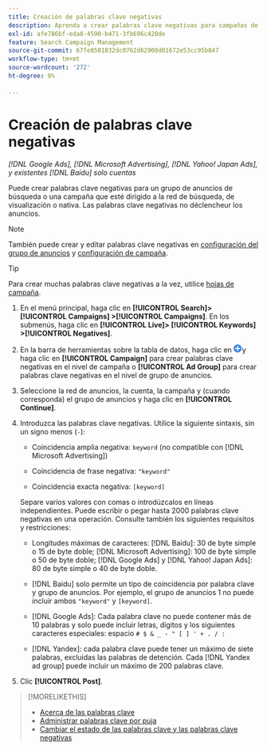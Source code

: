 ```yaml
---
title: Creación de palabras clave negativas
description: Aprenda a crear palabras clave negativas para campañas de búsqueda y grupos de anuncios.
exl-id: afe786bf-eda8-4590-b471-3fb696c420de
feature: Search Campaign Management
source-git-commit: 67fe8581832dc0762d62908d01672e53cc95b847
workflow-type: tm+mt
source-wordcount: '272'
ht-degree: 0%

---
```


# Creación de palabras clave negativas

*[!DNL Google Ads], [!DNL Microsoft Advertising], [!DNL Yahoo! Japan Ads], y existentes [!DNL Baidu] solo cuentas*

Puede crear palabras clave negativas para un grupo de anuncios de búsqueda o una campaña que esté dirigido a la red de búsqueda, de visualización o nativa. Las palabras clave negativas no déclencheur los anuncios.

>[!NOTE]
>También puede crear y editar palabras clave negativas en [configuración del grupo de anuncios](/help/search-social-commerce/campaign-management/campaigns/ad-group-manage.md) y [configuración de campaña](/help/search-social-commerce/campaign-management/campaigns/campaign-manage.md).

>[!TIP]
>Para crear muchas palabras clave negativas a la vez, utilice [hojas de campaña](/help/search-social-commerce/campaign-management/bulksheets/bulksheet-about.md).

1. En el menú principal, haga clic en **[!UICONTROL Search]> [!UICONTROL Campaigns] >[!UICONTROL Campaigns]**. En los submenús, haga clic en **[!UICONTROL Live]> [!UICONTROL Keywords] >[!UICONTROL Negatives]**.

1. En la barra de herramientas sobre la tabla de datos, haga clic en ![Crear](/help/search-social-commerce/assets/add.png "Crear")y haga clic en **[!UICONTROL Campaign]** para crear palabras clave negativas en el nivel de campaña o **[!UICONTROL Ad Group]** para crear palabras clave negativas en el nivel de grupo de anuncios.

1. Seleccione la red de anuncios, la cuenta, la campaña y (cuando corresponda) el grupo de anuncios y haga clic en **[!UICONTROL Continue]**.

1. Introduzca las palabras clave negativas. Utilice la siguiente sintaxis, sin un signo menos (`-`):

   * Coincidencia amplia negativa: `keyword` (no compatible con [!DNL Microsoft Advertising])

   * Coincidencia de frase negativa: `"keyword"`

   * Coincidencia exacta negativa: `[keyword]`

   Separe varios valores con comas o introdúzcalos en líneas independientes. Puede escribir o pegar hasta 2000 palabras clave negativas en una operación. Consulte también los siguientes requisitos y restricciones:

   * Longitudes máximas de caracteres: [!DNL Baidu]: 30 de byte simple o 15 de byte doble; [!DNL Microsoft Advertising]: 100 de byte simple o 50 de byte doble; [!DNL Google Ads] y [!DNL Yahoo! Japan Ads]: 80 de byte simple o 40 de byte doble.

   * [!DNL Baidu] solo permite un tipo de coincidencia por palabra clave y grupo de anuncios. Por ejemplo, el grupo de anuncios 1 no puede incluir ambos `"keyword"` y `[keyword]`.

   * [!DNL Google Ads]: Cada palabra clave no puede contener más de 10 palabras y solo puede incluir letras, dígitos y los siguientes caracteres especiales: espacio `# $ & _ - " [ ] ' + . / :`

   * [!DNL Yandex]: cada palabra clave puede tener un máximo de siete palabras, excluidas las palabras de detención. Cada [!DNL Yandex ad group] puede incluir un máximo de 200 palabras clave.

1. Clic **[!UICONTROL Post]**.

>[!MORELIKETHIS]
>
>* [Acerca de las palabras clave](keyword-about.md)
>* [Administrar palabras clave por puja](keyword-manage.md)
>* [Cambiar el estado de las palabras clave y las palabras clave negativas](keyword-status-edit.md)
